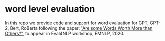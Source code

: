 # word level evaluation
In this repo we provide code and support for word evaluation for GPT, GPT-2, Bert, RoBerta following the paper: ["Are some Words Worth More than Others?"](https://arxiv.org/abs/2010.06069), to appear in Eval4NLP workshop, EMNLP, 2020. 

